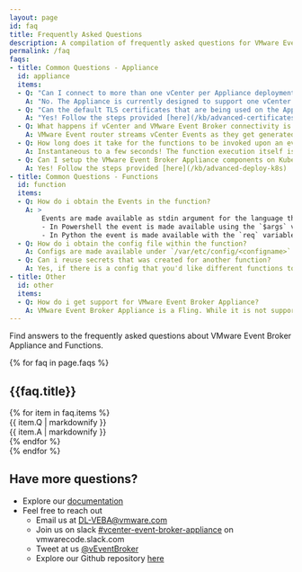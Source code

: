 ```yaml
---
layout: page
id: faq
title: Frequently Asked Questions
description: A compilation of frequently asked questions for VMware Event Broker Appliance
permalink: /faq
faqs:
- title: Common Questions - Appliance
  id: appliance
  items:
  - Q: "Can I connect to more than one vCenter per Appliance deployment?"
    A: "No. The Appliance is currently designed to support one vCenter as the event source. Customers that are familiar with deploying the components on Kubernetes can deploy multiple instances of the VMware Event Router container. "
  - Q: "Can the default TLS certificates that are being used on the Appliance be updated?"
    A: "Yes! Follow the steps provided [here](/kb/advanced-certificates)"
  - Q: What happens if vCenter and VMware Event Broker connectivity is lost?
    A: VMware Event router streams vCenter Events as they get generated and being stateless, does not persist any event information. Events that occur during this connectivity loss are not seen by the VMware event router and is currently not designed to go back in time to replay past messages. 
  - Q: How long does it take for the functions to be invoked upon an event being generated?
    A: Instantaneous to a few seconds! The function execution itself is not considered in this answer since that is dependent on the logic that is being implemented.
  - Q: Can I setup the VMware Event Broker Appliance components on Kubernetes?
    A: Yes! Follow the steps provided [here](/kb/advanced-deploy-k8s)
- title: Common Questions - Functions
  id: function
  items: 
  - Q: How do i obtain the Events in the function?
    A: > 
        Events are made available as stdin argument for the language that you are writing the function on. For example, <br/> 
        - In Powershell the event is made available using the `$args` variable as shown here `$json = $args | ConvertFrom-Json` <br/>
        - In Python the event is made available with the `req` variable as shown here `cevent = json.loads(req)`
  - Q: How do i obtain the config file within the function?
    A: Configs are made available under `/var/etc/config/<configname>` within your container which you can read as a file within your function.
  - Q: Can i reuse secrets that was created for another function?
    A: Yes, if there is a config that you'd like different functions to share, create the secret and ensure your functions `stack.yml` references this secret. 
- title: Other
  id: other
  items:
  - Q: How do i get support for VMware Event Broker Appliance?
    A: VMware Event Broker Appliance is a Fling. While it is not supported by GSS, if you find an issue, you can always open a bug on the Flings website or create an issue on our Github. Our team is very responsive and will offer assistance based on impact and availability. 
---
```


Find answers to the frequently asked questions about VMware Event Broker Appliance and Functions. 

 <div class="faqs section-content p-0 wd-100">
    {% for faq in page.faqs %}
    <h2>{{faq.title}}</h2>
    <div id="{{ faq.id }}" class="list-group mb-4 ">
    {% for item in faq.items %}
        <div class="list-group-item border border-0 ">
            <div class="row align-middle p-0 m-0 font-weight-bold">
                <i class="fas fa-question-circle text-secondary"></i>
                {{ item.Q | markdownify }}
            </div>
            <div class="row align-middle p-0 m-0">
                <i class="fas fa-info-circle text-info"></i>
                {{ item.A | markdownify }}
            </div>
        </div>
    {% endfor %}
    </div>
    {% endfor %}
</div>

## Have more questions? 
- Explore our [documentation](/kb)
- Feel free to reach out
  - Email us at [DL-VEBA@vmware.com](mailto:DL-VEBA@vmware.com)
  - Join us on slack [#vcenter-event-broker-appliance](https://vmwarecode.slack.com/archives/CQLT9B5AA) on vmwarecode.slack.com
  - Tweet at us [@vEventBroker](https://twitter.com/vEventBroker)
  - Explore our Github repository [here](https://github.com/vmware-samples/vcenter-event-broker-appliance)